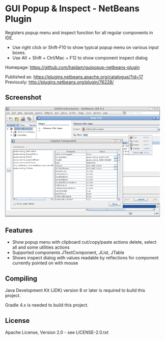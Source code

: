 GUI Popup & Inspect - NetBeans Plugin
=====================================

Registers popup menu and inspect function for all regular components in IDE.

 - Use right click or Shift-F10 to show typical popup menu on various input boxes.
 - Use Alt + Shift + Ctrl/Mac + F12 to show component inspect dialog

Homepage: https://github.com/hajdam/guipopup-netbeans-plugin  

Published as: https://plugins.netbeans.apache.org/catalogue/?id=17
Previously: http://plugins.netbeans.org/plugin/76228/  

Screenshot
----------

![Plugin Screenshot](images/screenshot.png?raw=true)

Features
--------

 - Show popup menu with clipboard cut/copy/paste actions delete, select all and some utilities actions
 - Supported components JTextComponent, JList, JTable
 - Shows inspect dialog with values readable by reflections for component currently pointed on with mouse

Compiling
---------

Java Development Kit (JDK) version 8 or later is required to build this project.

Gradle 4.x is needed to build this project.  

License
-------

Apache License, Version 2.0 - see LICENSE-2.0.txt
